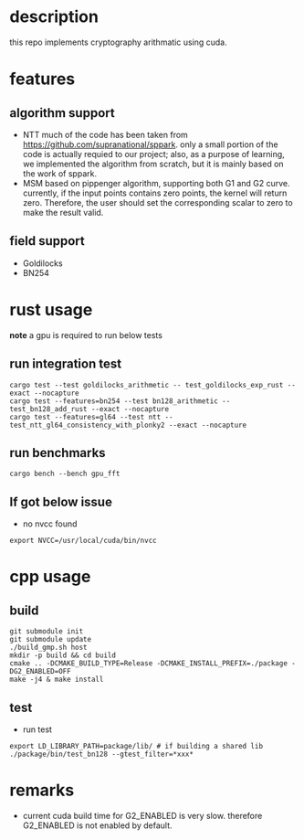 # description

this repo implements cryptography arithmatic using cuda.

# features
## algorithm support
- NTT
much of the code has been taken from https://github.com/supranational/sppark. only a small portion of the code is actually requied to our project; also, as a purpose of learning, we implemented the algorithm from scratch, but it is mainly based on the work of sppark.
- MSM
based on pippenger algorithm, supporting both G1 and G2 curve. currently, if the input points contains zero points, the kernel will return zero. Therefore, the user should set the corresponding scalar to zero to make the result valid.

## field support
- Goldilocks
- BN254

# rust usage
**note** a gpu is required to run below tests
## run integration test
```
cargo test --test goldilocks_arithmetic -- test_goldilocks_exp_rust --exact --nocapture
cargo test --features=bn254 --test bn128_arithmetic -- test_bn128_add_rust --exact --nocapture
cargo test --features=gl64 --test ntt -- test_ntt_gl64_consistency_with_plonky2 --exact --nocapture
```
## run benchmarks
```
cargo bench --bench gpu_fft
```

## If got below issue
- no nvcc found
```
export NVCC=/usr/local/cuda/bin/nvcc
```


# cpp usage
## build
```
git submodule init
git submodule update
./build_gmp.sh host
mkdir -p build && cd build
cmake .. -DCMAKE_BUILD_TYPE=Release -DCMAKE_INSTALL_PREFIX=./package -DG2_ENABLED=OFF
make -j4 & make install
```

## test
- run test
```
export LD_LIBRARY_PATH=package/lib/ # if building a shared lib
./package/bin/test_bn128 --gtest_filter=*xxx*
```

# remarks
- current cuda build time for G2_ENABLED is very slow. therefore G2_ENABLED is not enabled by default.